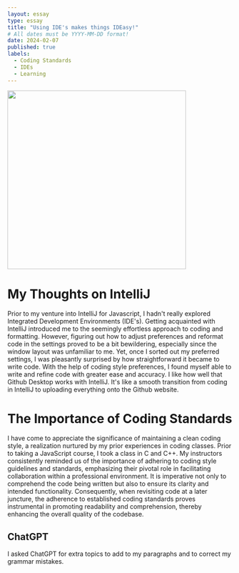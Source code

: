 ```yaml
---
layout: essay
type: essay
title: "Using IDE's makes things IDEasy!"
# All dates must be YYYY-MM-DD format!
date: 2024-02-07
published: true
labels:
  - Coding Standards
  - IDEs
  - Learning
---
```


<p>
<img width="400px" class="image-fluid" src="https://hippoom.github.io/images/checkstyle-e2e/style.jpg">
</p>

<h1>
My Thoughts on IntelliJ
</h1>
  <p>
  Prior to my venture into IntelliJ for Javascript, I hadn't really explored Integrated Development Environments (IDE's). Getting acquainted with IntelliJ introduced me to the seemingly effortless approach to coding and formatting. However, figuring out how to adjust preferences and reformat code in the settings proved to be a bit bewildering, especially since the window layout was unfamiliar to me. Yet, once I sorted out my preferred settings, I was pleasantly surprised by how straightforward it became to write code. With the help of coding style preferences, I found myself able to write and refine code with greater ease and accuracy. I like how well that Github Desktop works with IntelliJ. It's like a smooth transition from coding in IntelliJ to uploading everything onto the Github website.
  </p>

<h1>
The Importance of Coding Standards
</h1>
  <p>
  I have come to appreciate the significance of maintaining a clean coding style, a realization nurtured by my prior experiences in coding classes. Prior to taking a JavaScript course, I took a class in C and C++. My instructors consistently reminded us of  the importance of adhering to coding style guidelines and standards, emphasizing their pivotal role in facilitating collaboration within a professional environment. It is imperative not only to comprehend the code being written but also to ensure its clarity and intended functionality. Consequently, when revisiting code at a later juncture, the adherence to established coding standards proves instrumental in promoting readability and comprehension, thereby enhancing the overall quality of the codebase.
  </p>

<h2>
ChatGPT
</h2>
I asked ChatGPT for extra topics to add to my paragraphs and to correct my grammar mistakes.
